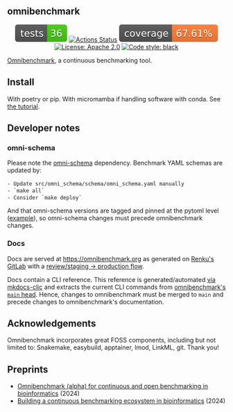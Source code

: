 ## omnibenchmark

<p align="center">
<a href="ttps://github.com/omnibenchmark/omni-py"><img alt="Tests" src="./reports/tests.svg"></a>
<a href="https://github.com/omnibenchmark/omni-py/actions"><img alt="Actions Status" src="https://github.com/omnibenchmark/omni-py/workflows/Tests/badge.svg"></a>
<a href="ttps://github.com/omnibenchmark/omni-py"><img alt="Coverage Status" src="./reports/coverage.svg"></a>
<a href="https://github.com/omnibenchmark/omni-py/blob/main/LICENSE"><img alt="License: Apache 2.0" src="https://img.shields.io/badge/License-Apache_2.0-blue.svg"></a>
<a href="https://github.com/psf/black"><img alt="Code style: black" src="https://img.shields.io/badge/code%20style-black-000000.svg"></a>
</p>

[Omnibenchmark](https://omnibenchmark.org), a continuous benchmarking tool.

## Install

With poetry or pip. With micromamba if handling software with conda. See [the tutorial](https://omnibenchmark.org/tutorial/).

## Developer notes

### omni-schema

Please note the [omni-schema](https://github.com/omnibenchmark/omni-schema) dependency. Benchmark YAML schemas are updated by:

```
- Update src/omni_schema/schema/omni_schema.yaml manually
- `make all`
- Consider `make deploy`
```

And that omni-schema versions are tagged and pinned at the pytoml level ([example](https://github.com/omnibenchmark/omnibenchmark/blob/2ce768bb2cfb693f3e555f751979093964eef63b/pyproject.toml#L38)), so omni-schema changes must precede omnibenchmark changes.

### Docs

Docs are served at https://omnibenchmark.org as generated on [Renku's GitLab](https://gitlab.renkulab.io/omnibenchmark/omni_site) with a [review/staging -> production flow](https://gitlab.renkulab.io/omnibenchmark/omni_site/-/blob/master/.gitlab-ci.yml?ref_type=heads). 

Docs contain a CLI reference. This reference is generated/automated [via mkdocs-clic](https://gitlab.renkulab.io/omnibenchmark/omni_site/-/blob/master/docs/reference.md?ref_type=heads) and extracts the current CLI commands from [omnibenchmark's `main` head](https://gitlab.renkulab.io/omnibenchmark/omni_site/-/blob/master/requirements.txt?ref_type=heads#L7). Hence, changes to omnibenchmark must be merged to `main` and precede changes to omnibenchmark's documentation.

## Acknowledgements

Omnibenchmark incorporates great FOSS components, including but not limited to: Snakemake, easybuild, apptainer, lmod, LinkML, git. Thank you!

## Preprints

- [Omnibenchmark (alpha) for continuous and open benchmarking in bioinformatics](https://arxiv.org/abs/2409.17038) (2024)
- [Building a continuous benchmarking ecosystem in bioinformatics](https://arxiv.org/abs/2409.15472) (2024)
